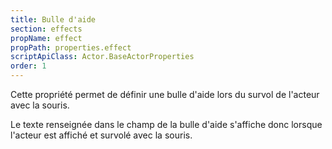 ```yaml
---
title: Bulle d'aide
section: effects
propName: effect
propPath: properties.effect
scriptApiClass: Actor.BaseActorProperties
order: 1
---
```

Cette propriété permet de définir une bulle d'aide lors du survol de l'acteur avec la souris.

Le texte renseignée dans le champ de la bulle d'aide s'affiche donc lorsque l'acteur est affiché et survolé avec la souris.